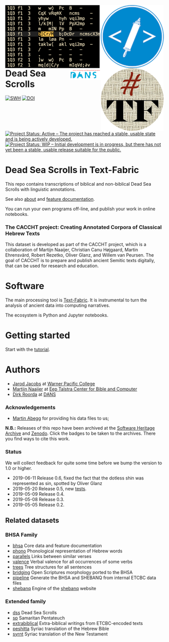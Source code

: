 <div>
<img src="docs/images/dss-logo.png" align="left" width="300"/>
<img src="docs/images/etcbc.png" align="right" width="200"/>
<img src="docs/images/tf.png" align="right" width="200"/>
<img src="docs/images/dans.png" align="right" width="100"/>
</div>

# Dead Sea Scrolls

[![SWH](https://archive.softwareheritage.org/badge/origin/https://github.com/ETCBC/dss/)](https://archive.softwareheritage.org/browse/origin/https://github.com/ETCBC/dss/)
[![DOI](https://zenodo.org/badge/168822533.svg)](https://zenodo.org/badge/latestdoi/168822533)
[![Project Status: Active – The project has reached a stable, usable state and is being actively developed.](https://www.repostatus.org/badges/latest/active.svg)](https://www.repostatus.org/#active)
[![Project Status: WIP – Initial development is in progress, but there has not yet been a stable, usable release suitable for the public.](https://www.repostatus.org/badges/latest/wip.svg)](https://www.repostatus.org/#wip)

# Dead Sea Scrolls in Text-Fabric

This repo contains transcriptions of biblical and non-biblical Dead Sea Scrolls with linguistic annotations.

See also
[about](docs/about.md)
and
[feature documentation](docs/transcription.md).

You can run your own programs off-line, and publish your work in online notebooks.

### The CACCHT project: Creating Annotated Corpora of Classical Hebrew Texts

This dataset is developed as part of the CACCHT project, which is a collaboration of Martijn Naaijer, Christian Canu Højgaard, Martin Ehrensvärd, Robert Rezetko, Oliver Glanz, and Willem van Peursen. The goal of CACCHT is to prepare and publish ancient Semitic texts digitally, that can be used for research and education.

# Software

The main processing tool is [Text-Fabric](https://github.com/annotation/text-fabric/).
It is instrumental to turn the analysis of ancient data into computing narratives.

The ecosystem is Python and Jupyter notebooks.

# Getting started

Start with the
[tutorial](https://nbviewer.jupyter.org/github/etcbc/dss/blob/master/tutorial/start.ipynb).

# Authors

*   [Jarod Jacobs](https://warnerpacific.academia.edu/JarodJacobs)
    at 
    [Warner Pacific College](http://www.warnerpacific.edu)
*   [Martijn Naaijer](https://vu-nl.academia.edu/MartijnNaaijer)
    at 
    [Eep Talstra Center for Bible and Computer](http://etcbc.nl)
*   [Dirk Roorda](https://github.com/dirkroorda) at
    [DANS](https://www.dans.knaw.nl)

### Acknowledgements

* [Martin Abegg](https://en.wikipedia.org/wiki/Martin_Abegg)
  for providing his data files to us;

**N.B.:** Releases of this repo have been archived at
the
[Software Heritage Archive](https://www.softwareheritage.org)
and
[Zenodo](https://zenodo.org).
Click the badges to be taken to the archives. There you find ways to cite this work.

### Status

We will collect feedback for quite some time before we bump the version to 1.0 or higher.

*   2019-06-11 Release 0.6, fixed the fact that the dotless shin was represented as sin, spotted by Oliver Glanz
*   2019-05-20 Release 0.5,
    new
    [tests](https://nbviewer.jupyter.org/github/etcbc/dss/blob/master/programs/checks.ipynb).
*   2019-05-09 Release 0.4.
*   2019-05-08 Release 0.3.
*   2019-05-05 Release 0.2.

## Related datasets
### BHSA Family

* [bhsa](https://github.com/etcbc/bhsa) Core data and feature documentation
* [phono](https://github.com/etcbc/phono) Phonological representation of Hebrew words
* [parallels](https://github.com/etcbc/parallels) Links between similar verses
* [valence](https://github.com/etcbc/valence) Verbal valence for all occurrences
  of some verbs
* [trees](https://github.com/etcbc/trees) Tree structures for all sentences
* [bridging](https://github.com/etcbc/bridging) Open Scriptures morphology
  ported to the BHSA
* [pipeline](https://github.com/etcbc/pipeline) Generate the BHSA and SHEBANQ
  from internal ETCBC data files
* [shebanq](https://github.com/etcbc/shebanq) Engine of the
  [shebanq](https://shebanq.ancient-data.org) website

### Extended family

* [dss](https://github.com/etcbc/dss) Dead Sea Scrolls
* [sp](https://github.com/dt-ucph/sp) Samaritan Pentateuch
* [extrabiblical](https://github.com/etcbc/extrabiblical)
  Extra-biblical writings from ETCBC-encoded texts
* [peshitta](https://github.com/etcbc/peshitta)
  Syriac translation of the Hebrew Bible
* [syrnt](https://github.com/etcbc/syrnt)
  Syriac translation of the New Testament

